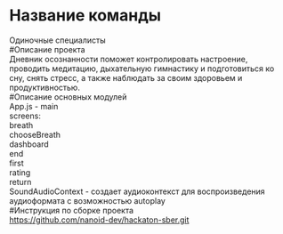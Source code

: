 # Название команды  
Одиночные специалисты  
#Описание проекта  
Дневник осознанности поможет контролировать настроение, проводить медитацию, дыхательную гимнастику и подготовиться ко сну, снять стресс, а также наблюдать за своим здоровьем и продуктивностью.<br/>
#Описание основных модулей  
App.js - main  
screens:  
breath  
chooseBreath  
dashboard  
end  
first  
rating  
return  
SoundAudioContext - создает аудиоконтекст для воспроизведения аудиоформата с возможностью autoplay  
#Инструкция по сборке проекта  
https://github.com/nanoid-dev/hackaton-sber.git  
